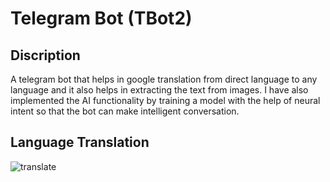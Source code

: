 # Telegram Bot (TBot2)
## Discription
A telegram bot that helps in google translation from direct language to any language and it also helps in extracting the text from images. I have also implemented the AI functionality by training a model with the help of neural intent so that the bot can make intelligent conversation.
## Language Translation
![translate](https://user-images.githubusercontent.com/60610128/203905459-302bd027-b63c-4c21-8b33-a12736b834c0.gif)
